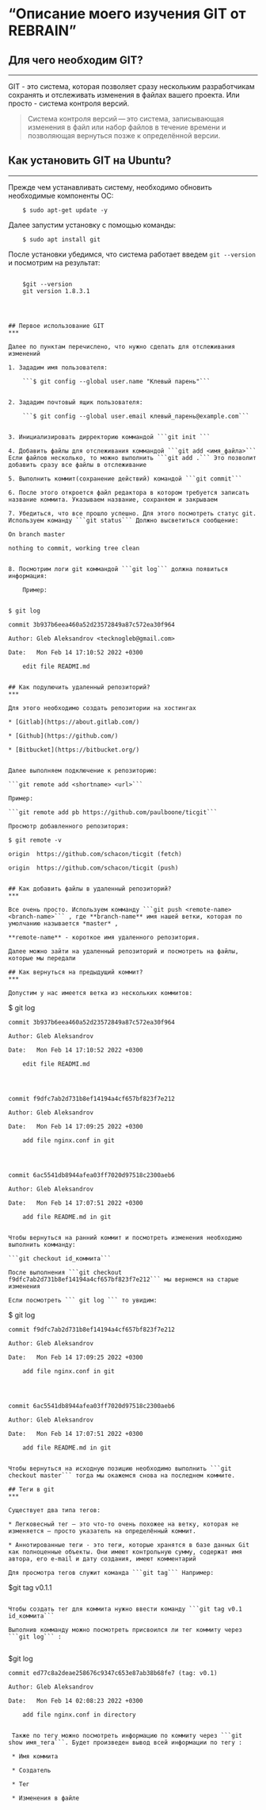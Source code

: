 # &#8220;Описание моего изучения GIT от REBRAIN&#8221;

## Для чего необходим GIT?
***

GIT - это система, которая позволяет сразу нескольким разработчикам сохранять и отслеживать изменения в файлах вашего проекта. Или просто - система контроля версий. 

>Система контроля версий — это система, записывающая изменения в файл или набор файлов в течение времени и позволяющая вернуться позже к определённой версии. 


## Как установить GIT на Ubuntu?
***

Прежде чем устанавливать систему, необходимо обновить необходимые компоненты ОС:

```	
	$ sudo apt-get update -y 

```


Далее запустим установку с помощью команды:

```
	$ sudo apt install git

```

После установки убедимся, что система работает введем ```git --version``` и посмотрим на результат:

```

	$git --version
	git version 1.8.3.1




## Первое использование GIT
***

Далее по пунктам перечислено, что нужно сделать для отслеживания изменений

1. Зададим имя пользователя:
	
	```$ git config --global user.name "Клевый парень"```
	
	
2. Зададим почтовый ящик пользователя:

	```$ git config --global user.email клевый_парень@example.com```
	

3. Инициализировать дирректорию коммандой ```git init ```

4. Добавить файлы для отслеживания коммандой ```git add <имя_файла>``` Если файлов несколько, то можно выполнить ```git add .``` Это позволит добавить сразу все файлы в отслеживание

5. Выполнить коммит(сохранение действий) командой ```git commit```

6. После этого откроется файл редактора в котором требуется записать название коммита. Указываем название, сохраняем и закрываем

7. Убедиться, что все прошло успешно. Для этого посмотреть статус git. Используем команду ```git status``` Должно высветиться сообщение:

```

	On branch master
	
	nothing to commit, working tree clean

```
	
8. Посмотрим логи git коммандой ```git log``` должна появиться информация:

	Пример:
	
``` 
	$ git log
	
	commit 3b937b6eea460a52d23572849a87c572ea30f964
	
	Author: Gleb Aleksandrov <tecknogleb@gmail.com>
	
	Date:   Mon Feb 14 17:10:52 2022 +0300

    	edit file READMI.md
	
```

## Как подулючить удаленный репозиторий?
***

Для этого необходимо создать репозитории на хостингах

* [Gitlab](https://about.gitlab.com/)	

* [Github](https://github.com/)

* [Bitbucket](https://bitbucket.org/)


Далее выполняем подключение к репозиторию:

```git remote add <shortname> <url>```

Пример:

```git remote add pb https://github.com/paulboone/ticgit```

Просмотр добавленного репозитория:

```
	$ git remote -v
	
	origin	https://github.com/schacon/ticgit (fetch)
	
	origin	https://github.com/schacon/ticgit (push)
	
```

## Как добавить файлы в удаленный репозиторий?
***

Все очень просто. Используем комманду ```git push <remote-name> <branch-name>``` , где **branch-name** имя нашей ветки, которая по умолчанию называется *master* , 

**remote-name** - короткое имя удаленного репозитория.

Далее можно зайти на удаленный репозиторий и посмотреть на файлы, которые мы передали

## Как вернуться на предыдущий коммит?
***

Допустим у нас имеется ветка из нескольких коммитов:

```

$ git log

	commit 3b937b6eea460a52d23572849a87c572ea30f964

	Author: Gleb Aleksandrov 

	Date:   Mon Feb 14 17:10:52 2022 +0300

    	edit file READMI.md
	
	
	

	commit f9dfc7ab2d731b8ef14194a4cf657bf823f7e212

	Author: Gleb Aleksandrov 

	Date:   Mon Feb 14 17:09:25 2022 +0300

    	add file nginx.conf in git
	
	
	

	commit 6ac5541db8944afea03ff7020d97518c2300aeb6

	Author: Gleb Aleksandrov 

	Date:   Mon Feb 14 17:07:51 2022 +0300

    	add file README.md in git
	
```

Чтобы вернуться на ранний коммит и посмотреть изменения необходимо выполнить комманду:

```git checkout id_коммита```

После выполнения ```git checkout f9dfc7ab2d731b8ef14194a4cf657bf823f7e212``` мы вернемся на старые изменения

Если посмотреть ``` git log ``` то увидим:

```

$ git log


	commit f9dfc7ab2d731b8ef14194a4cf657bf823f7e212

	Author: Gleb Aleksandrov 

	Date:   Mon Feb 14 17:09:25 2022 +0300

    	add file nginx.conf in git
	
	
	

	commit 6ac5541db8944afea03ff7020d97518c2300aeb6

	Author: Gleb Aleksandrov 

	Date:   Mon Feb 14 17:07:51 2022 +0300

    	add file README.md in git
	
```

Чтобы вернуться на исходную позицию необходимо выполнить ```git checkout master``` тогда мы окажемся снова на последнем коммите.

## Теги в git
***

Существует два типа тегов:

* Легковесный тег — это что-то очень похожее на ветку, которая не изменяется — просто указатель на определённый коммит.

* Аннотированные теги - это теги, которые хранятся в базе данных Git как полноценные объекты. Они имеют контрольную сумму, содержат имя автора, его e-mail и дату создания, имеют комментарий

Для просмотра тегов служит команда ```git tag``` Например:

```

$git tag
	v0.1.1
	
```

Чтобы создать тег для коммита нужно ввести команду ```git tag v0.1 id_коммита```

Выполнив комманду можно посмотреть присвоился ли тег коммиту через ```git log``` :


```

$git log

	commit ed77c8a2deae258676c9347c653e87ab38b68fe7 (tag: v0.1)
	
	Author: Gleb Aleksandrov
	
	Date:   Mon Feb 14 02:08:23 2022 +0300

    	add file nginx.conf in directory
		
```
   
 Также по тегу можно посмотреть информацию по коммиту через ```git show имя_тега```. Будет произведен вывод всей информации по тегу :
 
 * Имя коммита
 
 * Создатель
 
 * Тег
 
 * Изменения в файле
